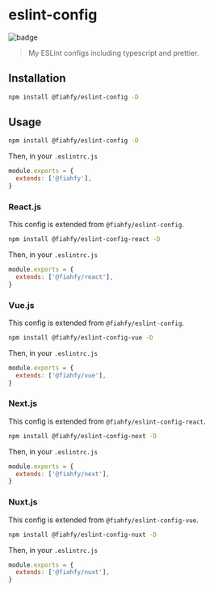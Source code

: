 # eslint-config

![badge](https://github.com/fiahfy/eslint-config/workflows/Node.js%20Package/badge.svg)

> My ESLint configs including typescript and prettier.

## Installation

```bash
npm install @fiahfy/eslint-config -D
```

## Usage

```bash
npm install @fiahfy/eslint-config -D
```

Then, in your `.eslintrc.js`

```js
module.exports = {
  extends: ['@fiahfy'],
}
```

### React.js

This config is extended from `@fiahfy/eslint-config`.

```bash
npm install @fiahfy/eslint-config-react -D
```

Then, in your `.eslintrc.js`

```js
module.exports = {
  extends: ['@fiahfy/react'],
}
```

### Vue.js

This config is extended from `@fiahfy/eslint-config`.

```bash
npm install @fiahfy/eslint-config-vue -D
```

Then, in your `.eslintrc.js`

```js
module.exports = {
  extends: ['@fiahfy/vue'],
}
```

### Next.js

This config is extended from `@fiahfy/eslint-config-react`.

```bash
npm install @fiahfy/eslint-config-next -D
```

Then, in your `.eslintrc.js`

```js
module.exports = {
  extends: ['@fiahfy/next'],
}
```

### Nuxt.js

This config is extended from `@fiahfy/eslint-config-vue`.

```bash
npm install @fiahfy/eslint-config-nuxt -D
```

Then, in your `.eslintrc.js`

```js
module.exports = {
  extends: ['@fiahfy/nuxt'],
}
```
